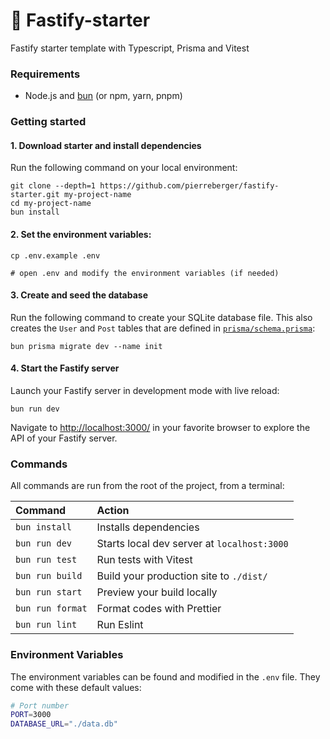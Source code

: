 # 🚀 Fastify-starter

Fastify starter template with Typescript, Prisma and Vitest

### Requirements

- Node.js and [bun](https://bun.sh) (or npm, yarn, pnpm)

### Getting started

#### 1. Download starter and install dependencies

Run the following command on your local environment:

```shell
git clone --depth=1 https://github.com/pierreberger/fastify-starter.git my-project-name
cd my-project-name
bun install
```

#### 2. Set the environment variables:

```shell
cp .env.example .env

# open .env and modify the environment variables (if needed)
```

#### 3. Create and seed the database

Run the following command to create your SQLite database file. This also creates the `User` and
`Post` tables that are defined in [`prisma/schema.prisma`](./prisma/schema.prisma):

```shell
bun prisma migrate dev --name init
```

#### 4. Start the Fastify server

Launch your Fastify server in development mode with live reload:

```shell
bun run dev
```

Navigate to [http://localhost:3000/](http://localhost:3000/) in your favorite browser to explore the
API of your Fastify server.

### Commands

All commands are run from the root of the project, from a terminal:

| Command          | Action                                      |
| :--------------- | :------------------------------------------ |
| `bun install`    | Installs dependencies                       |
| `bun run dev`    | Starts local dev server at `localhost:3000` |
| `bun run test`   | Run tests with Vitest                       |
| `bun run build`  | Build your production site to `./dist/`     |
| `bun run start`  | Preview your build locally                  |
| `bun run format` | Format codes with Prettier                  |
| `bun run lint`   | Run Eslint                                  |

### Environment Variables

The environment variables can be found and modified in the `.env` file. They come with these default
values:

```bash
# Port number
PORT=3000
DATABASE_URL="./data.db"
```
